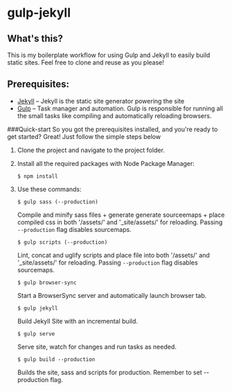 # gulp-jekyll

## What's this?
This is my boilerplate workflow for using Gulp and Jekyll to easily build static sites. Feel free to clone and reuse as you please!

## Prerequisites:

* [Jekyll](https://jekyllrb.com/) – Jekyll is the static site generator powering the site
* [Gulp](http://gulpjs.com/) – Task manager and automation. Gulp is responsible for running all the small tasks like compiling and automatically reloading browsers.

###Quick-start
So you got the prerequisites installed, and you're ready to get started? Great! Just follow the simple steps below

1. Clone the project and navigate to the project folder.

2. Install all the required packages with Node Package Manager:

    ```
    $ npm install
    ```
3. Use these commands:

    ```
    $ gulp sass (--production)
    ```
    Compile and minify sass files + generate generate sourceemaps + place compiled css in both '/assets/' and '_site/assets/' for reloading. Passing `--production` flag disables sourcemaps.

    ```
    $ gulp scripts (--production)
    ```
    Lint, concat and uglify scripts and place file into both '/assets/' and '_site/assets/' for reloading. Passing `--production` flag disables sourcemaps.

    ```
    $ gulp browser-sync
    ```
    Start a BrowserSync server and automatically launch browser tab.

    ```
    $ gulp jekyll
    ```
    Build Jekyll Site with an incremental build.

    ```
    $ gulp serve
    ```
    Serve site, watch for changes and run tasks as needed.

    ```
    $ gulp build --production
    ```
    Builds the site, sass and scripts for production. Remember to set --production flag.
